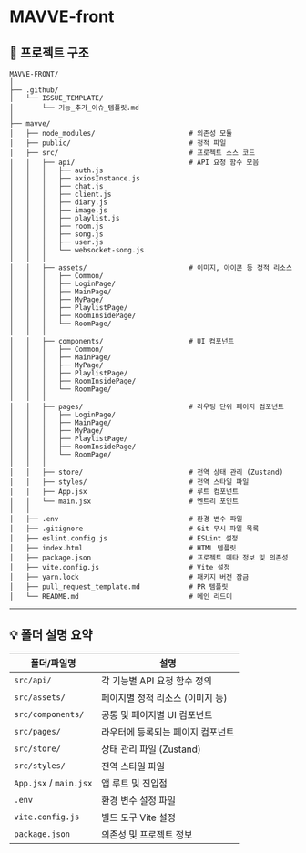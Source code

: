 # MAVVE-front

## 📁 프로젝트 구조

```
MAVVE-FRONT/
│
├── .github/
│   └── ISSUE_TEMPLATE/
│       └── 기능_추가_이슈_템플릿.md        
│
├── mavve/                                 
│   ├── node_modules/                       # 의존성 모듈
│   ├── public/                             # 정적 파일
│   ├── src/                                # 프로젝트 소스 코드
│   │   ├── api/                            # API 요청 함수 모음
│   │   │   ├── auth.js
│   │   │   ├── axiosInstance.js
│   │   │   ├── chat.js
│   │   │   ├── client.js
│   │   │   ├── diary.js
│   │   │   ├── image.js
│   │   │   ├── playlist.js
│   │   │   ├── room.js
│   │   │   ├── song.js
│   │   │   ├── user.js
│   │   │   └── websocket-song.js
│   │   │
│   │   ├── assets/                         # 이미지, 아이콘 등 정적 리소스
│   │   │   ├── Common/
│   │   │   ├── LoginPage/
│   │   │   ├── MainPage/
│   │   │   ├── MyPage/
│   │   │   ├── PlaylistPage/
│   │   │   ├── RoomInsidePage/
│   │   │   └── RoomPage/
│   │   │
│   │   ├── components/                     # UI 컴포넌트
│   │   │   ├── Common/
│   │   │   ├── MainPage/
│   │   │   ├── MyPage/
│   │   │   ├── PlaylistPage/
│   │   │   ├── RoomInsidePage/
│   │   │   └── RoomPage/
│   │   │
│   │   ├── pages/                          # 라우팅 단위 페이지 컴포넌트
│   │   │   ├── LoginPage/
│   │   │   ├── MainPage/
│   │   │   ├── MyPage/
│   │   │   ├── PlaylistPage/
│   │   │   ├── RoomInsidePage/
│   │   │   └── RoomPage/
│   │   │
│   │   ├── store/                          # 전역 상태 관리 (Zustand)
│   │   ├── styles/                         # 전역 스타일 파일
│   │   ├── App.jsx                         # 루트 컴포넌트
│   │   └── main.jsx                        # 엔트리 포인트
│   │
│   ├── .env                                # 환경 변수 파일
│   ├── .gitignore                          # Git 무시 파일 목록
│   ├── eslint.config.js                    # ESLint 설정
│   ├── index.html                          # HTML 템플릿
│   ├── package.json                        # 프로젝트 메타 정보 및 의존성
│   ├── vite.config.js                      # Vite 설정
│   ├── yarn.lock                           # 패키지 버전 잠금
│   ├── pull_request_template.md            # PR 템플릿
│   └── README.md                           # 메인 리드미
```

---

## 💡 폴더 설명 요약

| 폴더/파일명 | 설명 |
|-------------|------|
| `src/api/` | 각 기능별 API 요청 함수 정의 |
| `src/assets/` | 페이지별 정적 리소스 (이미지 등) |
| `src/components/` | 공통 및 페이지별 UI 컴포넌트 |
| `src/pages/` | 라우터에 등록되는 페이지 컴포넌트 |
| `src/store/` | 상태 관리 파일 (Zustand) |
| `src/styles/` | 전역 스타일 파일 |
| `App.jsx` / `main.jsx` | 앱 루트 및 진입점 |
| `.env` | 환경 변수 설정 파일 |
| `vite.config.js` | 빌드 도구 Vite 설정 |
| `package.json` | 의존성 및 프로젝트 정보 |
